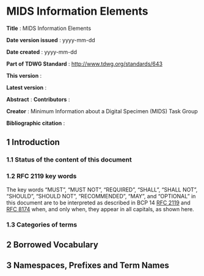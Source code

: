 # MIDS Information Elements

**Title**
: MIDS Information Elements

**Date version issued**
: yyyy-mm-dd

**Date created**
: yyyy-mm-dd

**Part of TDWG Standard**
: <http://www.tdwg.org/standards/643>

**This version**
: 

**Latest version**
: 

**Abstract**
: 
**Contributors**
: 

**Creator**
: Minimum Information about a Digital Specimen (MIDS) Task Group

**Bibliographic citation**
: 

## 1 Introduction <span id="1-introduction"></span>
### 1.1 Status of the content of this document <span id="11-status-of-the-content-of-this-document"></span>

### 1.2 RFC 2119 key words <span id="12-rfc-2119-key-words"></span>
The key words “MUST”, “MUST NOT”, “REQUIRED”, “SHALL”, “SHALL NOT”, “SHOULD”, “SHOULD NOT”, “RECOMMENDED”, “MAY”, and “OPTIONAL” in this document are to be interpreted as described in BCP 14 [RFC 2119](https://tools.ietf.org/html/rfc2119) and [RFC 8174](https://datatracker.ietf.org/doc/html/rfc8174) when, and only when, they appear in all capitals, as shown here.

### 1.3 Categories of terms <span id="13-categories-of-terms"></span>

## 2 Borrowed Vocabulary <span id="2-borrowed-vocabulary"></span>

## 3 Namespaces, Prefixes and Term Names <span id="3-namespace-prefixes-term-names"></span>

